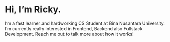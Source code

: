 # Hi, I’m Ricky.

I‘m a fast learner and hardworking CS Student at Bina Nusantara University. I‘m currently really interested in Frontend, Backend also Fullstack Development. Reach me out to talk more about how it works!
